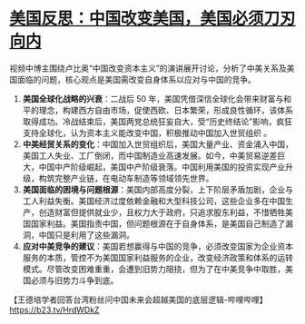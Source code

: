 # [美国反思：中国改变美国，美国必须刀刃向内](https://www.bilibili.com/video/BV1G7fiY5EEZ/?spm_id_from=333.999.top_right_bar_window_default_collection.content.click&vd_source=22af953ea4c09540ad1966711a2d53f0)

视频中博主围绕卢比奥“中国改变资本主义”的演讲展开讨论，分析了中美关系及美国面临的问题，核心观点是美国需改变自身体系以应对与中国的竞争。

1. **美国全球化战略的兴衰**：二战后 50 年，美国凭借深信全球化会带来财富与和平的理念，构建西方自由市场，促使西欧、日本繁荣，形成良性循环，该体系取得成功。冷战结束后，美国两党总统狂妄自大，受“历史终结论”影响，疯狂支持全球化，认为资本主义能改变中国，积极推动中国加入世贸组织 。
2. **中美经贸关系的变化**：中国加入世贸组织后，美国大量产业、资金涌入中国，美国工人失业、工厂倒闭，而中国制造业高速发展。如今，中美贸易逆差巨大，中国中产阶级崛起，美国中产阶级衰落。中国利用美国的投资实现产业升级，构筑完整产业链，在电动车制造等领域领先世界。
3. **美国面临的困境与问题根源**：美国内部高度分裂，上下阶层矛盾加剧，企业与工人利益失衡。美国经济过度依赖金融和大型科技公司，这些企业多在中国生产，创造财富但提供就业少，且权力大于政府，只追求股东利益，不惜牺牲美国国家利益。美国指责中国，但问题根源在于自身体系，是美国自己制造了漏洞，中国只是利用了这些漏洞。
4. **应对中美竞争的建议**：美国若想赢得与中国的竞争，必须改变国家为企业资本服务的本质，管控不为美国国家利益服务的企业，改变经济政策和体系的运转模式。尽管改变困难重重，会遭到旧势力阻挠，但为了在中美竞争中取胜，美国必须与旧势力斗争到底。


【王德培学者回答台湾粉丝问中国未来会超越美国的底层逻辑-哔哩哔哩】 https://b23.tv/HrdWDkZ
